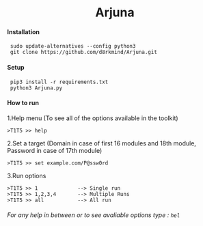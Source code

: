 <h1 align="center">Arjuna</h1>


#### Installation 

```
 sudo update-alternatives --config python3
 git clone https://github.com/d8rkmind/Arjuna.git
 ```

#### Setup 

```
 pip3 install -r requirements.txt
 python3 Arjuna.py
 ```

#### How to run 

1.Help menu (To see all of the options available in the toolkit)
```
>T1T5 >> help
```
2.Set a target (Domain in case of first 16 modules and 18th module, Password in case of 17th module)
```
>T1T5 >> set example.com/P@ssw0rd
```
3.Run options 
```
>T1T5 >> 1             --> Single run
>T1T5 >> 1,2,3,4       --> Multiple Runs
>T1T5 >> all           --> All run
```
###### For any help in between or to see avaliable options type : ``` hel ``` 
